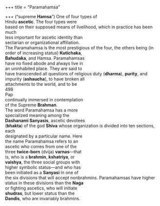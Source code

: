 +++
title = "Paramahamsa"

+++
(“supreme **Hamsa**”) One of four types of  
Hindu **ascetic**. The four types were  
based on their supposed means of livelihood, which in practice has been much  
less important for ascetic identity than  
sectarian or organizational affiliation.  
The Paramahamsa is the most prestigious of the four, the others being (in  
order of increasing status) **Kutichaka**,  
**Bahudaka**, and Hamsa. Paramahamsas  
have no fixed abode and always live in  
an uninhabited place. They are said to  
have transcended all questions of religious duty (**dharma**), **purity**, and impurity (**ashaucha**), to have broken all  
attachments to the world, and to be  
498  
Pap  
continually immersed in contemplation  
of the Supreme **Brahman**.  
The word Paramahamsa has a more  
specialized meaning among the  
**Dashanami Sanyasis**, ascetic devotees  
(**bhakta**) of the god **Shiva** whose organization is divided into ten sections, each  
designated by a particular name. Here  
the name Paramahamsa refers to an  
ascetic who comes from one of the  
three **twice-born** (dvija) **varnas**—that  
is, who is a **brahmin**, **kshatriya**, or  
**vaishya**, the three social groups with  
higher symbolic status—and who has  
been initiated as a **Sanyasi** in one of  
the six divisions that will accept nonbrahmins. Paramahamsas have higher  
status in these divisions than the **Naga**  
or fighting ascetics, who will initiate  
**shudras**, but lower status than the  
**Dandis**, who are invariably brahmins.